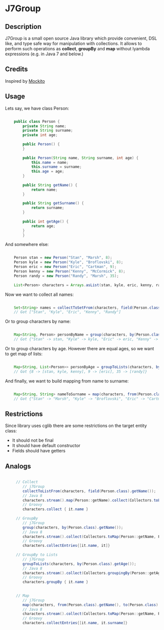 # J7Group
## Description
J7Group is a small open source Java library which provide convenient, DSL like, and type safe way for manipulation with collections.
 It allows to perform such operations as **collect**, **groupBy** and **map** without lyambda expressions (e.g. in Java 7 and below.)

## Credits
Inspired by [Mockito](http://mockito.org/) 
 
## Usage
Lets say, we have class Person:

```java

    public class Person {
        private String name;
        private String surname;
        private int age;
    
        public Person() {
        }
    
        public Person(String name, String surname, int age) {
            this.name = name;
            this.surname = surname;
            this.age = age;
        }
    
        public String getName() {
            return name;
        }
    
        public String getSurname() {
            return surname;
        }
    
        public int getAge() {
            return age;
        }
        }
```

And somewhere else:

```java

    Person stan = new Person("Stan", "Marsh", 8);
    Person kyle = new Person("Kyle", "Broflovski", 8);
    Person eric = new Person("Eric", "Cartman", 9);
    Person kenny = new Person("Kenny", "McCormick", 8);
    Person randy = new Person("Randy", "Marsh", 35);
    
    List<Person> characters = Arrays.asList(stan, kyle, eric, kenny, randy);
```
 
Now we want to collect all names:
 
```java

    Set<String> names = collectToSetFrom(characters, field(Person.class).getName());
    // Got ["Stan", "Kyle", "Eric", "Kenny", "Randy"]
```

Or to group characters by name:

```java

    Map<String, Person> personByName = group(characters, by(Person.class).getName());
    // Got {"Stan" -> stan, "Kyle" -> kyle, "Eric" -> eric, "Kenny" -> kenny, "Randy" -> randy}
```

Or to group characters by age. However there are equal ages, so we want to get map of lists:

```java

    Map<String, List<Person>> personByAge = groupToLists(characters, by(Person.class).getAge());
    // Got {8 -> [stan, kyle, kenny], 9 -> [eric], 35 -> [randy]}
```

And finally, we want to build mapping from name to surname:

```java

    Map<String, String> nameToSurname = map(characters, from(Person.class).getName(), to(Person.class).getSurname());
    // Got {"Stan" -> "Marsh", "Kyle" -> "Broflovski", "Eric" -> "Cartman", "Kenny" -> "McCormick", "Randy" -> "Marsh"}
```

## Restrictions

Since library uses cglib there are some restrictions on the target entity class:
* It should not be final
* It should have default constructor
* Fields should have getters

## Analogs

```java
    
     // Collect
        // j7Group
        collectToListFrom(characters, field(Person.class).getName());     
        // Java 8   
        characters.stream().map(Person::getName).collect(Collectors.toList());
        // Groovy
        characters.collect { it.name }
        
     // GroupBy
        // j7Group
        group(characters, by(Person.class).getName());
        // Java 8
        characters.stream().collect(Collectors.toMap(Person::getName, Function.<Person>identity()));
        // Groovy
        characters.collectEntries{[it.name, it]}
     
     // GroupBy to Lists   
        // j7Group
        groupToLists(characters, by(Person.class).getAge());       
        // Java 8
        characters.stream().collect(Collectors.groupingBy(Person::getAge));
        // Groovy
        characters.groupBy { it.name }
        
        
     // Map
        // j7Group     
        map(characters, from(Person.class).getName(), to(Person.class).getSurname());
        // Java 8
        characters.stream().collect(Collectors.toMap(Person::getName, Person::getSurname));
        // Groovy
        characters.collectEntries{[it.name, it.surname]}
        
```
